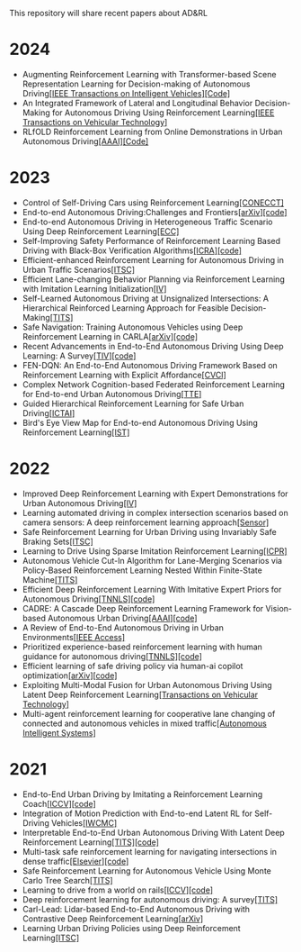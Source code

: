 This repository will share recent papers about AD&amp;RL
# 2024
  - Augmenting Reinforcement Learning with Transformer-based Scene Representation Learning for Decision-making of Autonomous Driving[[IEEE Transactions on Intelligent Vehicles]](https://ieeexplore.ieee.org/abstract/document/10458341)[[Code]](https://github.com/georgeliu233/Scene-Rep-Transformer)
  - An Integrated Framework of Lateral and Longitudinal Behavior Decision-Making for Autonomous Driving Using Reinforcement Learning[[IEEE Transactions on Vehicular Technology]](https://ieeexplore.ieee.org/abstract/document/10472707)
  - RLfOLD Reinforcement Learning from Online Demonstrations in Urban Autonomous Driving[[AAAI]](https://ojs.aaai.org/index.php/AAAI/article/view/29049)[[Code]](https://github.com/DanielCoelho112/rlfold)
# 2023
  - Control of Self-Driving Cars using Reinforcement Learning[[CONECCT]](https://ieeexplore.ieee.org/abstract/document/10234763)
  - End-to-end Autonomous Driving:Challenges and Frontiers[[arXiv]](https://arxiv.org/abs/2306.16927)[[code]](https://github.com/OpenDriveLab/End-to-end-Autonomous-Driving)
  - End-to-end Autonomous Driving in Heterogeneous Traffic Scenario Using Deep Reinforcement Learning[[ECC]](https://ieeexplore.ieee.org/abstract/document/10178245)
  - Self-Improving Safety Performance of Reinforcement Learning Based Driving with Black-Box Verification Algorithms[[ICRA]](https://ieeexplore.ieee.org/abstract/document/10160883)[[code]](https://github.com/data-and-decision-lab/self-improving-RL)
  - Efficient-enhanced Reinforcement Learning for Autonomous Driving in Urban Traffic Scenarios[[ITSC]](https://ieeexplore.ieee.org/abstract/document/10422557)
  - Efficient Lane-changing Behavior Planning via Reinforcement Learning with Imitation Learning Initialization[[IV]](https://ieeexplore.ieee.org/abstract/document/10186577)
  - Self-Learned Autonomous Driving at Unsignalized Intersections: A Hierarchical Reinforced Learning Approach for Feasible Decision-Making[[TITS]](https://ieeexplore.ieee.org/document/10159573)
  - Safe Navigation: Training Autonomous Vehicles using Deep Reinforcement Learning in CARLA[[arXiv]](https://arxiv.org/abs/2311.10735)[[code]](https://github.com/Tejas-Deo/Safe-Navigation-Training-Autonomous-Vehicles-using-Deep-Reinforcement-Learning-in-CARLA)
  - Recent Advancements in End-to-End Autonomous Driving Using Deep Learning: A Survey[[TIV]](https://ieeexplore.ieee.org/abstract/document/10258330)[[code]](https://github.com/Pranav-chib/End-to-End-Autonomous-Driving)
  - FEN-DQN: An End-to-End Autonomous Driving Framework Based on Reinforcement Learning with Explicit Affordance[[CVCI]](https://ieeexplore.ieee.org/document/10397338)
  - Complex Network Cognition-based Federated Reinforcement Learning for End-to-end Urban Autonomous Driving[[TTE]](https://ieeexplore.ieee.org/document/10316275)
  - Guided Hierarchical Reinforcement Learning for Safe Urban Driving[[ICTAI]](https://ieeexplore.ieee.org/document/10356414)
  - Bird's Eye View Map for End-to-end Autonomous Driving Using Reinforcement Learning[[IST]](https://ieeexplore.ieee.org/document/10355730)
# 2022
  - Improved Deep Reinforcement Learning with Expert Demonstrations for Urban Autonomous Driving[[IV]](https://ieeexplore.ieee.org/document/9827073)
  - Learning automated driving in complex intersection scenarios based on camera sensors: A deep reinforcement learning approach[[Sensor]](https://ieeexplore.ieee.org/abstract/document/9694607)
  - Safe Reinforcement Learning for Urban Driving using Invariably Safe Braking Sets[[ITSC]](https://ieeexplore.ieee.org/document/9922166)
  - Learning to Drive Using Sparse Imitation Reinforcement Learning[[ICPR]](https://ieeexplore.ieee.org/document/9956121)
  - Autonomous Vehicle Cut-In Algorithm for Lane-Merging Scenarios via Policy-Based Reinforcement Learning Nested Within Finite-State Machine[[TITS]](https://ieeexplore.ieee.org/document/9729796)
  - Efficient Deep Reinforcement Learning With Imitative Expert Priors for Autonomous Driving[[TNNLS]](https://ieeexplore.ieee.org/document/9694460)[[code]](https://github.com/MCZhi/Expert-Prior-RL)
  - CADRE: A Cascade Deep Reinforcement Learning Framework for Vision-based Autonomous Urban Driving[[AAAI]](https://ojs.aaai.org/index.php/AAAI/article/view/20259)[[code]](https://github.com/BIT-MCS/Cadre)
  - A Review of End-to-End Autonomous Driving in Urban Environments[[IEEE Access]](https://ieeexplore.ieee.org/document/9832636)
  - Prioritized experience-based reinforcement learning with human guidance for autonomous driving[[TNNLS]](https://ieeexplore.ieee.org/document/9793564)[[code]](https://github.com/wujingda/Prioritized-Human-in-the-loop-End-to-end-Autonomous-Driving)
  - Efficient learning of safe driving policy via human-ai copilot optimization[[arXiv]](https://arxiv.org/abs/2202.10341)[[code]](https://github.com/decisionforce/HACO)
  - Exploiting Multi-Modal Fusion for Urban Autonomous Driving Using Latent Deep Reinforcement Learning[[Transactions on Vehicular Technology]](https://ieeexplore.ieee.org/abstract/document/9934803)
  - Multi-agent reinforcement learning for cooperative lane changing of connected and autonomous vehicles in mixed traffic[[Autonomous Intelligent Systems]](https://link.springer.com/article/10.1007/s43684-022-00023-5)
# 2021
  - End-to-End Urban Driving by Imitating a Reinforcement Learning Coach[[ICCV]](https://openaccess.thecvf.com/content/ICCV2021/html/Zhang_End-to-End_Urban_Driving_by_Imitating_a_Reinforcement_Learning_Coach_ICCV_2021_paper.html)[[code]](https://github.com/zhejz/carla-roach)
  - Integration of Motion Prediction with End-to-end Latent RL for Self-Driving Vehicles[[IWCMC]](https://ieeexplore.ieee.org/document/9498581)
  - Interpretable End-to-End Urban Autonomous Driving With Latent Deep Reinforcement Learning[[TITS]](https://ieeexplore.ieee.org/abstract/document/9346000)[[code]](https://github.com/cjy1992/interp-e2e-driving)
  - Multi-task safe reinforcement learning for navigating intersections in dense traffic[[Elsevier]](https://www.sciencedirect.com/science/article/abs/pii/S0016003222004549)[[code]](https://github.com/liuyuqi123/SAT)
  - Safe Reinforcement Learning for Autonomous Vehicle Using Monte Carlo Tree Search[[TITS]](https://ieeexplore.ieee.org/document/9376709)
  - Learning to drive from a world on rails[[ICCV]](https://openaccess.thecvf.com/content/ICCV2021/html/Chen_Learning_To_Drive_From_a_World_on_Rails_ICCV_2021_paper.html)[[code]](https://github.com/dotchen/WorldOnRails)
  - Deep reinforcement learning for autonomous driving: A survey[[TITS]](https://ieeexplore.ieee.org/document/9351818)
  - Carl-Lead: Lidar-based End-to-End Autonomous Driving with Contrastive Deep Reinforcement Learning[[arXiv]](https://arxiv.org/abs/2109.08473)
  - Learning Urban Driving Policies using Deep Reinforcement Learning[[ITSC]](https://ieeexplore.ieee.org/abstract/document/9564412)
